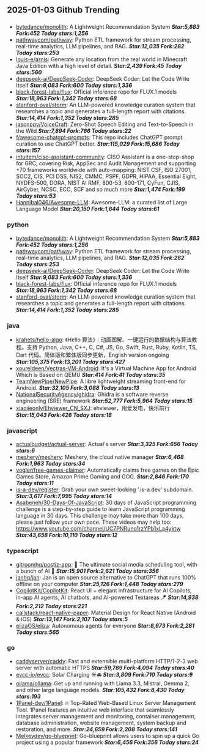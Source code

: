 ## 2025-01-03 Github Trending

### 
* [bytedance/monolith](https://github.com/bytedance/monolith): A Lightweight Recommendation System ***Star:5,883 Fork:452 Today stars:1,256***
* [pathwaycom/pathway](https://github.com/pathwaycom/pathway): Python ETL framework for stream processing, real-time analytics, LLM pipelines, and RAG. ***Star:12,035 Fork:262 Today stars:253***
* [louis-e/arnis](https://github.com/louis-e/arnis): Generate any location from the real world in Minecraft Java Edition with a high level of detail. ***Star:2,439 Fork:45 Today stars:560***
* [deepseek-ai/DeepSeek-Coder](https://github.com/deepseek-ai/DeepSeek-Coder): DeepSeek Coder: Let the Code Write Itself ***Star:9,083 Fork:600 Today stars:1,336***
* [black-forest-labs/flux](https://github.com/black-forest-labs/flux): Official inference repo for FLUX.1 models ***Star:18,963 Fork:1,342 Today stars:68***
* [stanford-oval/storm](https://github.com/stanford-oval/storm): An LLM-powered knowledge curation system that researches a topic and generates a full-length report with citations. ***Star:14,414 Fork:1,352 Today stars:285***
* [jasonppy/VoiceCraft](https://github.com/jasonppy/VoiceCraft): Zero-Shot Speech Editing and Text-to-Speech in the Wild ***Star:7,894 Fork:766 Today stars:22***
* [f/awesome-chatgpt-prompts](https://github.com/f/awesome-chatgpt-prompts): This repo includes ChatGPT prompt curation to use ChatGPT better. ***Star:115,029 Fork:15,686 Today stars:157***
* [intuitem/ciso-assistant-community](https://github.com/intuitem/ciso-assistant-community): CISO Assistant is a one-stop-shop for GRC, covering Risk, AppSec and Audit Management and supporting +70 frameworks worldwide with auto-mapping: NIST CSF, ISO 27001, SOC2, CIS, PCI DSS, NIS2, CMMC, PSPF, GDPR, HIPAA, Essential Eight, NYDFS-500, DORA, NIST AI RMF, 800-53, 800-171, CyFun, CJIS, AirCyber, NCSC, ECC, SCF and so much more ***Star:1,474 Fork:199 Today stars:53***
* [Hannibal046/Awesome-LLM](https://github.com/Hannibal046/Awesome-LLM): Awesome-LLM: a curated list of Large Language Model ***Star:20,150 Fork:1,644 Today stars:61***

### python
* [bytedance/monolith](https://github.com/bytedance/monolith): A Lightweight Recommendation System ***Star:5,883 Fork:452 Today stars:1,256***
* [pathwaycom/pathway](https://github.com/pathwaycom/pathway): Python ETL framework for stream processing, real-time analytics, LLM pipelines, and RAG. ***Star:12,035 Fork:262 Today stars:253***
* [deepseek-ai/DeepSeek-Coder](https://github.com/deepseek-ai/DeepSeek-Coder): DeepSeek Coder: Let the Code Write Itself ***Star:9,083 Fork:600 Today stars:1,336***
* [black-forest-labs/flux](https://github.com/black-forest-labs/flux): Official inference repo for FLUX.1 models ***Star:18,963 Fork:1,342 Today stars:68***
* [stanford-oval/storm](https://github.com/stanford-oval/storm): An LLM-powered knowledge curation system that researches a topic and generates a full-length report with citations. ***Star:14,414 Fork:1,352 Today stars:285***

### java
* [krahets/hello-algo](https://github.com/krahets/hello-algo): 《Hello 算法》：动画图解、一键运行的数据结构与算法教程。支持 Python, Java, C++, C, C#, JS, Go, Swift, Rust, Ruby, Kotlin, TS, Dart 代码。简体版和繁体版同步更新，English version ongoing ***Star:105,375 Fork:13,201 Today stars:427***
* [xoureldeen/Vectras-VM-Android](https://github.com/xoureldeen/Vectras-VM-Android): It's a Virtual Machine App for Android Which is Based on QEMU ***Star:414 Fork:41 Today stars:35***
* [TeamNewPipe/NewPipe](https://github.com/TeamNewPipe/NewPipe): A libre lightweight streaming front-end for Android. ***Star:32,105 Fork:3,088 Today stars:13***
* [NationalSecurityAgency/ghidra](https://github.com/NationalSecurityAgency/ghidra): Ghidra is a software reverse engineering (SRE) framework ***Star:52,777 Fork:5,964 Today stars:15***
* [xiaojieonly/Ehviewer_CN_SXJ](https://github.com/xiaojieonly/Ehviewer_CN_SXJ): ehviewer，用爱发电，快乐前行 ***Star:15,043 Fork:426 Today stars:18***

### javascript
* [actualbudget/actual-server](https://github.com/actualbudget/actual-server): Actual's server ***Star:3,325 Fork:656 Today stars:6***
* [meshery/meshery](https://github.com/meshery/meshery): Meshery, the cloud native manager ***Star:6,468 Fork:1,963 Today stars:34***
* [vogler/free-games-claimer](https://github.com/vogler/free-games-claimer): Automatically claims free games on the Epic Games Store, Amazon Prime Gaming and GOG. ***Star:2,846 Fork:170 Today stars:11***
* [is-a-dev/register](https://github.com/is-a-dev/register): Grab your own sweet-looking '.is-a.dev' subdomain. ***Star:3,617 Fork:7,995 Today stars:14***
* [Asabeneh/30-Days-Of-JavaScript](https://github.com/Asabeneh/30-Days-Of-JavaScript): 30 days of JavaScript programming challenge is a step-by-step guide to learn JavaScript programming language in 30 days. This challenge may take more than 100 days, please just follow your own pace. These videos may help too: https://www.youtube.com/channel/UC7PNRuno1rzYPb1xLa4yktw ***Star:43,658 Fork:10,110 Today stars:12***

### typescript
* [gitroomhq/postiz-app](https://github.com/gitroomhq/postiz-app): 📨 The ultimate social media scheduling tool, with a bunch of AI 🤖 ***Star:15,901 Fork:2,621 Today stars:356***
* [janhq/jan](https://github.com/janhq/jan): Jan is an open source alternative to ChatGPT that runs 100% offline on your computer ***Star:25,126 Fork:1,448 Today stars:279***
* [CopilotKit/CopilotKit](https://github.com/CopilotKit/CopilotKit): React UI + elegant infrastructure for AI Copilots, in-app AI agents, AI chatbots, and AI-powered Textareas 🪁 ***Star:14,938 Fork:2,212 Today stars:221***
* [callstack/react-native-paper](https://github.com/callstack/react-native-paper): Material Design for React Native (Android & iOS) ***Star:13,147 Fork:2,107 Today stars:5***
* [elizaOS/eliza](https://github.com/elizaOS/eliza): Autonomous agents for everyone ***Star:8,673 Fork:2,281 Today stars:565***

### go
* [caddyserver/caddy](https://github.com/caddyserver/caddy): Fast and extensible multi-platform HTTP/1-2-3 web server with automatic HTTPS ***Star:59,789 Fork:4,094 Today stars:40***
* [evcc-io/evcc](https://github.com/evcc-io/evcc): Solar Charging ☀️🚘 ***Star:3,809 Fork:710 Today stars:9***
* [ollama/ollama](https://github.com/ollama/ollama): Get up and running with Llama 3.3, Mistral, Gemma 2, and other large language models. ***Star:105,432 Fork:8,430 Today stars:193***
* [1Panel-dev/1Panel](https://github.com/1Panel-dev/1Panel): 🔥 Top-Rated Web-Based Linux Server Management Tool. 1Panel features an intuitive web interface that seamlessly integrates server management and monitoring, container management, database administration, website management, system backup and restoration, and more. ***Star:24,659 Fork:2,208 Today stars:141***
* [Melkeydev/go-blueprint](https://github.com/Melkeydev/go-blueprint): Go-blueprint allows users to spin up a quick Go project using a popular framework ***Star:6,456 Fork:356 Today stars:24***
